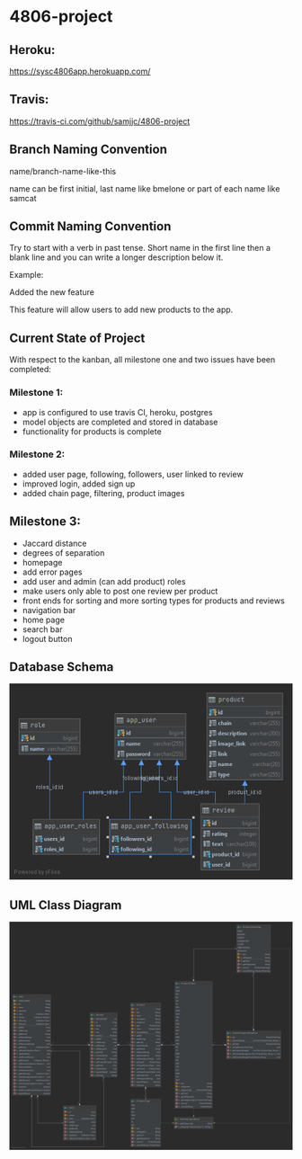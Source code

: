 # 4806-project

## Heroku:

https://sysc4806app.herokuapp.com/

## Travis:

https://travis-ci.com/github/samjjc/4806-project

## Branch Naming Convention

name/branch-name-like-this

name can be first initial, last name like bmelone or part of each name like samcat

## Commit Naming Convention

Try to start with a verb in past tense. Short name in the first line then a blank line and you can write a longer description below it.

Example:

Added the new feature

This feature will allow users to add new products to the app.

## Current State of Project

With respect to the kanban, all milestone one and two issues have been completed:

### Milestone 1:

- app is configured to use travis CI, heroku, postgres
- model objects are completed and stored in database
- functionality for products is complete

### Milestone 2:

- added user page, following, followers, user linked to review
- improved login, added sign up
- added chain page, filtering, product images

## Milestone 3:

- Jaccard distance
- degrees of separation
- homepage
- add error pages
- add user and admin (can add product) roles
- make users only able to post one review per product
- front ends for sorting and more sorting types for products and reviews
- navigation bar
- home page
- search bar
- logout button

## Database Schema

![Database schema](databaseSchema.png)

## UML Class Diagram

![UML Class Diagram](sysc4806app_ClassUML.png)
